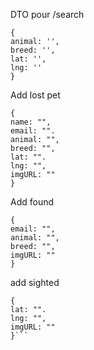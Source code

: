 

DTO pour /search
```
{
animal: '',
breed: '',
lat: '',
lng: ''
}
```

Add lost pet
```
{
name: "",
email: "".
animal: "",
breed: "",
lat: "".
lng: "",
imgURL: ""
}
```

Add found
```
{
email: "",
animal: "",
breed: "",
imgURL: ""
}
```

add sighted
```
{
lat: "".
lng: "",
imgURL: ""
}```